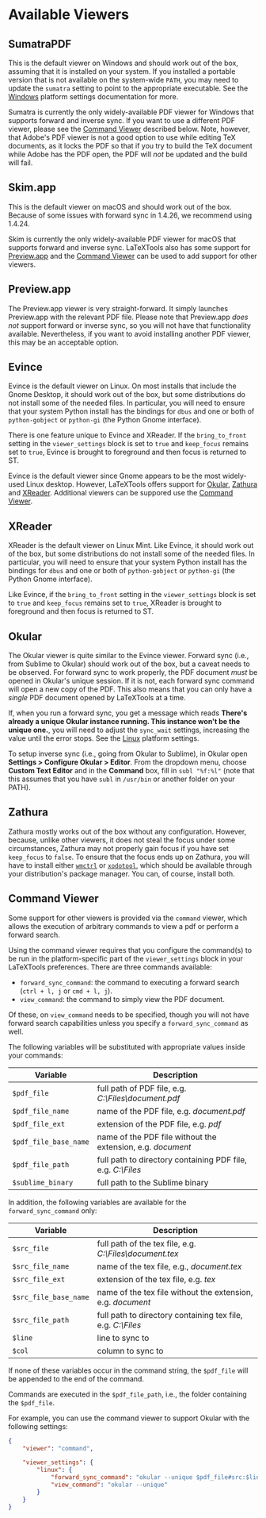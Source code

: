# Available Viewers

## SumatraPDF

This is the default viewer on Windows and should work out of the box, assuming that it is installed on your system. If you installed a portable version that is not available on the system-wide `PATH`, you may need to update the `sumatra` setting to point to the appropriate executable. See the [Windows](settings.md#windows) platform settings documentation for more.

Sumatra is currently the only widely-available PDF viewer for Windows that supports forward and inverse sync. If you want to use a different PDF viewer, please see the [Command Viewer](#command-viewer) described below. Note, however, that Adobe's PDF viewer is not a good option to use while editing TeX documents, as it locks the PDF so that if you try to build the TeX document while Adobe has the PDF open, the PDF will *not* be updated and the build will fail.

## Skim.app

This is the default viewer on macOS and should work out of the box. Because of some issues with forward sync in 1.4.26, we recommend using 1.4.24.

Skim is currently the only widely-available PDF viewer for macOS that supports forward and inverse sync. LaTeXTools also has some support for [Preview.app](#previewapp) and the [Command Viewer](#command-viewer) can be used to add support for other viewers.

## Preview.app

The Preview.app viewer is very straight-forward. It simply launches Preview.app with the relevant PDF file. Please note that Preview.app *does not* support forward or inverse sync, so you will not have that functionality available. Nevertheless, if you want to avoid installing another PDF viewer, this may be an acceptable option.

## Evince

Evince is the default viewer on Linux. On most installs that include the Gnome Desktop, it should work out of the box, but some distributions do not install some of the needed files. In particular, you will need to ensure that your system Python install has the bindings for `dbus` and one or both of `python-gobject` or `python-gi` (the Python Gnome interface).

There is one feature unique to Evince and XReader. If the `bring_to_front` setting in the `viewer_settings` block is set to `true` and `keep_focus` remains set to `true`, Evince is brought to foreground and then focus is returned to ST.

Evince is the default viewer since Gnome appears to be the most widely-used Linux desktop. However, LaTeXTools offers support for [Okular](#okular), [Zathura](#zathura) and [XReader](#xreader). Additional viewers can be suppored use the [Command Viewer](#command-viewer).

## XReader

XReader is the default viewer on Linux Mint. Like Evince, it should work out of the box, but some distributions do not install some of the needed files. In particular, you will need to ensure that your system Python install has the bindings for `dbus` and one or both of `python-gobject` or `python-gi` (the Python Gnome interface).

Like Evince, if the `bring_to_front` setting in the `viewer_settings` block is set to `true` and `keep_focus` remains set to `true`, XReader is brought to foreground and then focus is returned to ST.

## Okular

The Okular viewer is quite similar to the Evince viewer. Forward sync (i.e., from Sublime to Okular) should work out of the box, but a caveat needs to be observed. For forward sync to work properly, the PDF document *must* be opened in Okular's unique session. If it is not, each forward sync command will open a new copy of the PDF. This also means that you can only have a *single* PDF document opened by LaTeXTools at a time.

If, when you run a forward sync, you get a message which reads **There's already a unique Okular instance running. This instance won't be the unique one.**, you will need to adjust the `sync_wait` settings, increasing the value until the error stops. See the [Linux](settings.md#linux) platform settings.

To setup inverse sync (i.e., going from Okular to Sublime), in Okular open **Settings > Configure Okular > Editor**. From the dropdown menu, choose **Custom Text Editor** and in the **Command** box, fill in `subl "%f:%l"` (note that this assumes that you have `subl` in `/usr/bin` or another folder on your PATH).

## Zathura

Zathura mostly works out of the box without any configuration. However, because, unlike other viewers, it does not steal the focus under some circumstances, Zathura may not properly gain focus if you have set `keep_focus` to `false`. To ensure that the focus ends up on Zathura, you will have to install either [`wmctrl`](https://sites.google.com/site/tstyblo/wmctrl) or [`xodotool`](https://www.semicomplete.com/projects/xdotool/), which should be available through your distribution's package manager. You can, of course, install both.

## Command Viewer

Some support for other viewers is provided via the `command` viewer, which allows the execution of arbitrary commands to view a pdf or perform a forward search.

Using the command viewer requires that you configure the command(s) to be run in the platform-specific part of the `viewer_settings` block in your LaTeXTools preferences. There are three commands available:

 * `forward_sync_command`: the command to executing a forward search (`ctrl + l, j` or `cmd + l, j`).
 * `view_command`: the command to simply view the PDF document.

Of these, on `view_command` needs to be specified, though you will not have forward search capabilities unless you specify a `forward_sync_command` as well.

The following variables will be substituted with appropriate values inside your commands:

|Variable|Description|
|---------------------|--------------------------------------------------------|
|`$pdf_file`          | full path of PDF file, e.g. _C:\\Files\\document.pdf_|
|`$pdf_file_name`     | name of the PDF file, e.g. _document.pdf_|
|`$pdf_file_ext`      | extension of the PDF file, e.g. _pdf_|
|`$pdf_file_base_name`| name of the PDF file without the extension, e.g. _document_|
|`$pdf_file_path`     | full path to directory containing PDF file, e.g. _C:\\Files_|
|`$sublime_binary`    | full path to the Sublime binary|

In addition, the following variables are available for the `forward_sync_command` only:

|Variable|Description|
|---------------------|--------------------------------------------------------|
|`$src_file`          | full path of the tex file, e.g. _C:\\Files\\document.tex_|
|`$src_file_name`     | name of the tex file, e.g., _document.tex_|
|`$src_file_ext`      | extension of the tex file, e.g. _tex_|
|`$src_file_base_name`| name of the tex file without the extension, e.g. _document_|
|`$src_file_path`     | full path to directory containing tex file, e.g. _C:\\Files_|
|`$line`              | line to sync to|
|`$col`               | column to sync to|

If none of these variables occur in the command string, the `$pdf_file` will be appended to the end of the command.

Commands are executed in the `$pdf_file_path`, i.e., the folder containing the `$pdf_file`.

For example, you can use the command viewer to support Okular with the following settings:

```json
{
	"viewer": "command",

	"viewer_settings": {
		"linux": {
			"forward_sync_command": "okular --unique $pdf_file#src:$line$src_file",
			"view_command": "okular --unique"
		}
	}
}
```